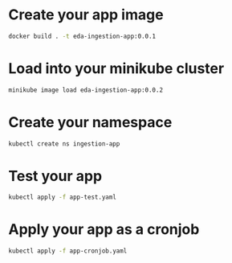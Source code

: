 # Create your app image
```sh
docker build . -t eda-ingestion-app:0.0.1
```

# Load into your minikube cluster
```sh
minikube image load eda-ingestion-app:0.0.2
```

# Create your namespace
```sh
kubectl create ns ingestion-app
```

# Test your app
```sh
kubectl apply -f app-test.yaml
```

# Apply your app as a cronjob
```sh
kubectl apply -f app-cronjob.yaml
```
